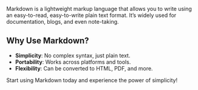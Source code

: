 <!--
title: "The Power of Markdown"
author: "Malindu"
date: "2025-04-22"
excerpt: "Discover how Markdown simplifies content creation for developers and writers alike."
img: "/img/markdown-power.png"
-->

Markdown is a lightweight markup language that allows you to write using an easy-to-read, easy-to-write plain text format. It’s widely used for documentation, blogs, and even note-taking.

## Why Use Markdown?

- **Simplicity**: No complex syntax, just plain text.
- **Portability**: Works across platforms and tools.
- **Flexibility**: Can be converted to HTML, PDF, and more.

Start using Markdown today and experience the power of simplicity!
